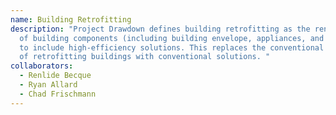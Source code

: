 ```yaml
---
name: Building Retrofitting
description: "Project Drawdown defines building retrofitting as the renovation
  of building components (including building envelope, appliances, and controls)
  to include high-efficiency solutions. This replaces the conventional practice
  of retrofitting buildings with conventional solutions. "
collaborators:
  - Renlide Becque
  - Ryan Allard
  - Chad Frischmann
---
```

